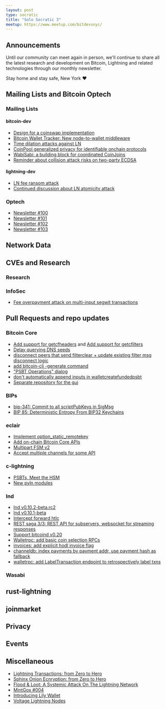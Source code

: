 ```yaml
---
layout: post
type: socratic
title: "Solo Socratic 3"
meetup: https://www.meetup.com/bitdevsnyc/
---
```


## Announcements

Until our community can meet again in person, we'll continue to share all the
latest research and development on Bitcoin, Lightning and related technologies
through our monthly newsletter.

Stay home and stay safe, New York ❤️

## Mailing Lists and Bitcoin Optech

### Mailing Lists

#### bitcoin-dev

- [Design for a coinswap implementation](https://lists.linuxfoundation.org/pipermail/bitcoin-dev/2020-May/017898.html)
- [Bitcoin Wallet Tracker: New node-to-wallet middleware](https://lists.linuxfoundation.org/pipermail/bitcoin-dev/2020-May/017906.html)
- [Time dilation attacks against LN](https://lists.linuxfoundation.org/pipermail/bitcoin-dev/2020-June/017920.html)
- [CoinPool generalized privacy for identifiable onchain protocols](https://lists.linuxfoundation.org/pipermail/bitcoin-dev/2020-June/017964.html)
- [WabiSabi: a building block for coordinated CoinJoins](https://lists.linuxfoundation.org/pipermail/bitcoin-dev/2020-June/017969.html)
- [Reminder about collision attack risks on two-party ECDSA](https://lists.linuxfoundation.org/pipermail/bitcoin-dev/2020-June/017986.html)

#### lightning-dev

- [LN fee ransom attack](https://lists.linuxfoundation.org/pipermail/lightning-dev/2020-June/002735.html)
- [Continued discussion about LN atomicity attack](https://lists.linuxfoundation.org/pipermail/lightning-dev/2020-June/002739.html)

### Optech

- [Newsletter #100](https://bitcoinops.org/en/newsletters/2020/06/03/)
- [Newsletter #101](https://bitcoinops.org/en/newsletters/2020/06/10/)
- [Newsletter #102](https://bitcoinops.org/en/newsletters/2020/06/17/)
- [Newsletter #103](https://bitcoinops.org/en/newsletters/2020/06/24/)

## Network Data

## CVEs and Research

### Research

### InfoSec

- [Fee overpayment attack on multi-input segwit transactions](https://blog.trezor.io/details-of-firmware-updates-for-trezor-one-version-1-9-1-and-trezor-model-t-version-2-3-1-1eba8f60f2dd)

## Pull Requests and repo updates

### Bitcoin Core

- [Add support for getcfheaders](https://github.com/bitcoin/bitcoin/pull/19010) and [Add support for getcfilters](https://github.com/bitcoin/bitcoin/pull/19044)
- [Delay querying DNS seeds](https://github.com/bitcoin/bitcoin/pull/16939)
- [disconnect peers that send filterclear + update existing filter msg disconnect logic](https://github.com/bitcoin/bitcoin/pull/19260)
- [add bitcoin-cli -generate command](https://github.com/bitcoin/bitcoin/pull/19133)
- ["PSBT Operations" dialog](https://github.com/bitcoin/bitcoin/pull/18027)
- [don't automatically append inputs in walletcreatefundedpsbt](https://github.com/bitcoin/bitcoin/pull/16377)
- [Separate repository for the gui](https://github.com/bitcoin/bitcoin/pull/19071)

### BIPs

- [bip-341: Commit to all scriptPubKeys in SigMsg](https://github.com/bitcoin/bips/pull/920)
- [BIP 85: Deterministic Entropy From BIP32 Keychains](https://github.com/bitcoin/bips/pull/910)

### eclair

- [Implement option_static_remotekey](https://github.com/ACINQ/eclair/pull/1141)
- [Add on-chain Bitcoin Core APIs](https://github.com/ACINQ/eclair/pull/1461)
- [Multipart FSM v2](https://github.com/ACINQ/eclair/pull/1439)
- [Accept multiple channels for some API](https://github.com/ACINQ/eclair/pull/1440)

### c-lightning

- [PSBTs, Meet the HSM](https://github.com/ElementsProject/lightning/pull/3762)
- [New pyln modules](https://github.com/ElementsProject/lightning/pull/3733)

### lnd

- [lnd v0.10.2-beta.rc2](https://github.com/lightningnetwork/lnd/releases/tag/v0.10.2-beta.rc2)
- [lnd v0.10.1-beta](https://github.com/lightningnetwork/lnd/releases/tag/v0.10.1-beta)
- [Intercept forward htlc](https://github.com/lightningnetwork/lnd/pull/4018)
- [REST saga 3/3: REST API for subservers, websocket for streaming responses](https://github.com/lightningnetwork/lnd/pull/4141)
- [Support bitcoind v0.20](https://github.com/lightningnetwork/lnd/pull/4366)
- [Walletrpc: add basic coin selection RPCs](https://github.com/lightningnetwork/lnd/pull/4303)
- [invoices: add explicit hodl invoice flag](https://github.com/lightningnetwork/lnd/pull/4334)
- [channeldb: index payments by payment addr, use payment hash as fallback](https://github.com/lightningnetwork/lnd/pull/4285)
- [walletrpc: add LabelTransaction endpoint to retrospectively label txns](https://github.com/lightningnetwork/lnd/pull/4228)

### Wasabi

## rust-lightning

## joinmarket

## Privacy

## Events

## Miscellaneous

- [Lightning Transactions: from Zero to Hero](https://github.com/t-bast/lightning-docs/blob/master/lightning-txs.md)
- [Sphinx Onion Ecnryption: from Zero to Hero](https://github.com/t-bast/lightning-docs/blob/master/sphinx.md)
- [Flood & Loot: A Systemic Attack On The Lightning Network](https://arxiv.org/abs/2006.08513)
- [MintGox #004](https://mintgox.com)
- [Introducing Lily Wallet](https://twitter.com/KayBeSee/status/1275456140306837507)
- [Voltage Lightning Nodes](https://getvoltage.io)
